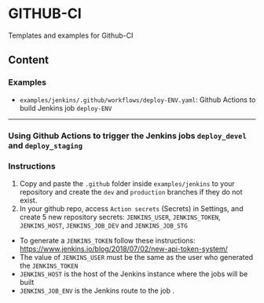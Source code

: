 # GITHUB-CI

Templates and examples for Github-CI

## Content

### Examples

* `examples/jenkins/.github/workflows/deploy-ENV.yaml`: Github Actions to build Jenkins job `deploy-ENV`

---

### Using Github Actions to trigger the Jenkins jobs `deploy_devel` and `deploy_staging`
### Instructions

1. Copy and paste the `.github` folder inside `examples/jenkins` to your repository and create the `dev` and `production` branches if they do not exist.
2. In your github repo, access `Action secrets` (Secrets) in Settings, and create 5 new repository secrets: `JENKINS_USER`, `JENKINS_TOKEN`, `JENKINS_HOST`, `JENKINS_JOB_DEV` and `JENKINS_JOB_STG`
  * To generate a `JENKINS_TOKEN` follow these instructions: https://www.jenkins.io/blog/2018/07/02/new-api-token-system/
  * The value of `JENKINS_USER` must be the same as the user who generated the `JENKINS_TOKEN`
  * `JENKINS_HOST` is the host of the Jenkins instance where the jobs will be built
  * `JENKINS_JOB_ENV` is the Jenkins route to the job
  .

